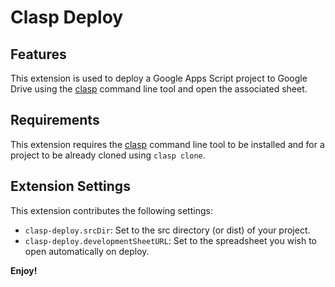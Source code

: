 # Clasp Deploy

## Features

This extension is used to deploy a Google Apps Script project to Google Drive using the [clasp](https://www.npmjs.com/package/@google/clasp) command line tool and open the associated sheet.

## Requirements

This extension requires the [clasp](https://www.npmjs.com/package/@google/clasp) command line tool to be installed and for a project to be already cloned using `clasp clone`. 

## Extension Settings

This extension contributes the following settings:

* `clasp-deploy.srcDir`: Set to the src directory (or dist) of your project.
* `clasp-deploy.developmentSheetURL`: Set to the spreadsheet you wish to open automatically on deploy.

**Enjoy!**
